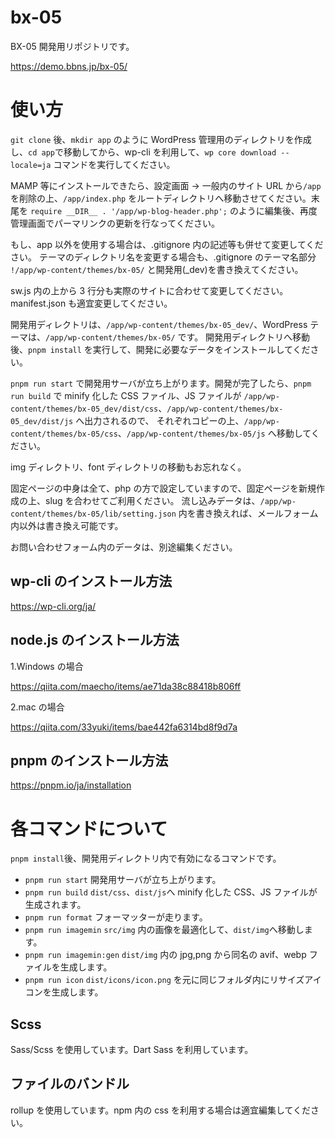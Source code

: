 # bx-05

BX-05 開発用リポジトリです。

https://demo.bbns.jp/bx-05/

# 使い方

`git clone` 後、`mkdir app` のように WordPress 管理用のディレクトリを作成し、`cd app`で移動してから、wp-cli を利用して、`wp core download --locale=ja` コマンドを実行してください。

MAMP 等にインストールできたら、設定画面 → 一般内のサイト URL から`/app`を削除の上、`/app/index.php` をルートディレクトリへ移動させてください。末尾を `require __DIR__ . '/app/wp-blog-header.php';` のように編集後、再度管理画面でパーマリンクの更新を行なってください。

もし、app 以外を使用する場合は、.gitignore 内の記述等も併せて変更してください。
テーマのディレクトリ名を変更する場合も、.gitignore のテーマ名部分 `!/app/wp-content/themes/bx-05/` と開発用(\_dev)を書き換えてください。

sw.js 内の上から 3 行分も実際のサイトに合わせて変更してください。
manifest.json も適宜変更してください。

開発用ディレクトリは、`/app/wp-content/themes/bx-05_dev/`、WordPress テーマは、`/app/wp-content/themes/bx-05/` です。
開発用ディレクトリへ移動後、`pnpm install` を実行して、開発に必要なデータをインストールしてください。

`pnpm run start` で開発用サーバが立ち上がります。開発が完了したら、`pnpm run build` で minify 化した CSS ファイル、JS ファイルが
`/app/wp-content/themes/bx-05_dev/dist/css`、`/app/wp-content/themes/bx-05_dev/dist/js` へ出力されるので、
それぞれコピーの上、`/app/wp-content/themes/bx-05/css`、`/app/wp-content/themes/bx-05/js` へ移動してください。

img ディレクトリ、font ディレクトリの移動もお忘れなく。

固定ページの中身は全て、php の方で設定していますので、固定ページを新規作成の上、slug を合わせてご利用ください。
流し込みデータは、`/app/wp-content/themes/bx-05/lib/setting.json` 内を書き換えれば、メールフォーム内以外は書き換え可能です。

お問い合わせフォーム内のデータは、別途編集ください。

## wp-cli のインストール方法

https://wp-cli.org/ja/

## node.js のインストール方法

1.Windows の場合

https://qiita.com/maecho/items/ae71da38c88418b806ff

2.mac の場合

https://qiita.com/33yuki/items/bae442fa6314bd8f9d7a

## pnpm のインストール方法

https://pnpm.io/ja/installation

# 各コマンドについて

`pnpm install`後、開発用ディレクトリ内で有効になるコマンドです。

- `pnpm run start` 開発用サーバが立ち上がります。
- `pnpm run build` `dist/css`、`dist/js`へ minify 化した CSS、JS ファイルが生成されます。
- `pnpm run format` フォーマッターが走ります。
- `pnpm run imagemin` `src/img` 内の画像を最適化して、`dist/img`へ移動します。
- `pnpm run imagemin:gen` `dist/img` 内の jpg,png から同名の avif、webp ファイルを生成します。
- `pnpm run icon` `dist/icons/icon.png` を元に同じフォルダ内にリサイズアイコンを生成します。

## Scss

Sass/Scss を使用しています。Dart Sass を利用しています。

## ファイルのバンドル

rollup を使用しています。npm 内の css を利用する場合は適宜編集してください。
